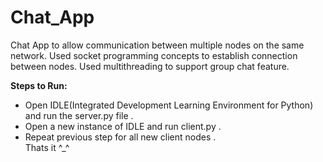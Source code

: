 # Chat_App

Chat App to allow communication between multiple nodes on the same network. Used socket programming concepts to establish connection between nodes. 
Used multithreading to support group chat feature.

**Steps to Run:**
- Open IDLE(Integrated Development Learning Environment for Python) and run the server.py file .
- Open a new instance of IDLE and run client.py .
- Repeat previous step for all new client nodes .               
Thats it ^_^

